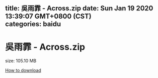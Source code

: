
title: 吳雨霏 - Across.zip
date: Sun Jan 19 2020 13:39:07 GMT+0800 (CST)    
categories: baidu
---

# 吳雨霏 - Across.zip
size: 105.10 MB
 
 

[How to download](https://bpcam.bemobtrk.com/go/2ceec3aa-1ca2-46d6-b9ff-aaa5c184517c?jno=2609)